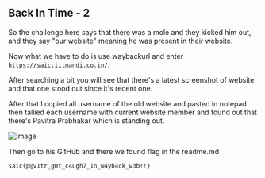 ## Back In Time - 2

So the challenge here says that there was a mole and they kicked him out, and they say "our website" meaning he was present in their website.

Now what we have to do is use waybackurl and enter `https://saic.iitmandi.co.in/`. 



After searching a bit you will see that there's a latest screenshot of website and that one stood out since it's recent one.

After that I copied all username of the old website and pasted in notepad then tallied each username with current website member and found out that there's Pavitra Prabhakar which is standing out. 

![image](https://github.com/user-attachments/assets/d1aebc12-b494-4c9a-8d1f-bcd61482ebf8)


Then go to his GitHub and there we found flag in the readme.md 

`saic{p@v1tr_g0t_c4ugh7_1n_w4yb4ck_w3b!!}`
